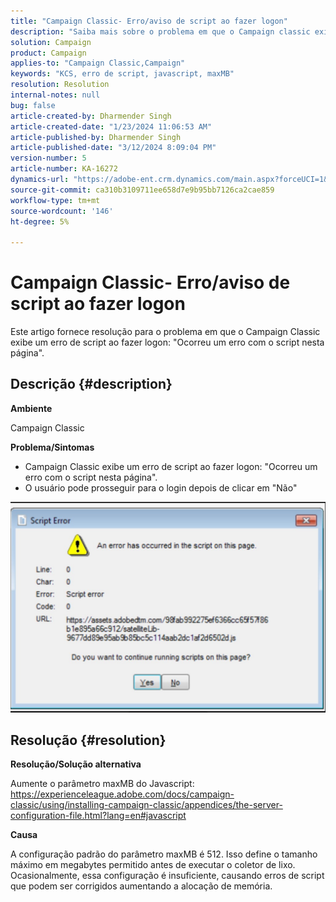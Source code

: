 ```yaml
---
title: "Campaign Classic- Erro/aviso de script ao fazer logon"
description: "Saiba mais sobre o problema em que o Campaign classic exibe um aviso de erro de script ao fazer logon. Aumente o parâmetro javascript maxMB."
solution: Campaign
product: Campaign
applies-to: "Campaign Classic,Campaign"
keywords: "KCS, erro de script, javascript, maxMB"
resolution: Resolution
internal-notes: null
bug: false
article-created-by: Dharmender Singh
article-created-date: "1/23/2024 11:06:53 AM"
article-published-by: Dharmender Singh
article-published-date: "3/12/2024 8:09:04 PM"
version-number: 5
article-number: KA-16272
dynamics-url: "https://adobe-ent.crm.dynamics.com/main.aspx?forceUCI=1&pagetype=entityrecord&etn=knowledgearticle&id=3eda4c7e-dfb9-ee11-a569-6045bd006149"
source-git-commit: ca310b3109711ee658d7e9b95bb7126ca2cae859
workflow-type: tm+mt
source-wordcount: '146'
ht-degree: 5%

---
```


# Campaign Classic- Erro/aviso de script ao fazer logon


Este artigo fornece resolução para o problema em que o Campaign Classic exibe um erro de script ao fazer logon: &quot;Ocorreu um erro com o script nesta página&quot;.

## Descrição {#description}


<b>Ambiente</b>

Campaign Classic

<b>Problema/Sintomas</b>

- Campaign Classic exibe um erro de script ao fazer logon: &quot;Ocorreu um erro com o script nesta página&quot;.
- O usuário pode prosseguir para o login depois de clicar em &quot;Não&quot;


![](assets/___3fda4c7e-dfb9-ee11-a569-6045bd006149___.jpeg)


## Resolução {#resolution}


<b>Resolução/Solução alternativa</b>

Aumente o parâmetro maxMB do Javascript: https://experienceleague.adobe.com/docs/campaign-classic/using/installing-campaign-classic/appendices/the-server-configuration-file.html?lang=en#javascript

<b>Causa</b>

A configuração padrão do parâmetro maxMB é 512. Isso define o tamanho máximo em megabytes permitido antes de executar o coletor de lixo. Ocasionalmente, essa configuração é insuficiente, causando erros de script que podem ser corrigidos aumentando a alocação de memória.

